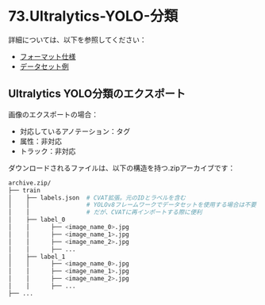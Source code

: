 
# 73.Ultralytics-YOLO-分類

詳細については、以下を参照してください：

- [フォーマット仕様](https://docs.ultralytics.com/datasets/classify/)
- [データセット例](https://github.com/cvat-ai/datumaro/tree/develop/tests/assets/yolo_dataset/yolo_ultralytics_classification)

## Ultralytics YOLO分類のエクスポート

画像のエクスポートの場合：

- 対応しているアノテーション：タグ
- 属性：非対応
- トラック：非対応

ダウンロードされるファイルは、以下の構造を持つ.zipアーカイブです：

```bash
archive.zip/
├── train
│    ├── labels.json  # CVAT拡張。元のIDとラベルを含む
│    │                # YOLOv8フレームワークでデータセットを使用する場合は不要
│    │                # だが、CVATに再インポートする際に便利
│    ├── label_0
│    │      ├── <image_name_0>.jpg
│    │      ├── <image_name_1>.jpg
│    │      ├── <image_name_2>.jpg
│    │      ├── ...
│    ├── label_1
│    │      ├── <image_name_0>.jpg
│    │      ├── <image_name_1>.jpg
│    │      ├── <image_name_2>.jpg
│    │      ├── ...
├── ...
```